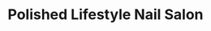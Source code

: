 ---
title: "Polished Lifestyle Nail Salon"
url: /tallahasee/polished-lifestyle-nail-salon/
shop: Kosmetik
---